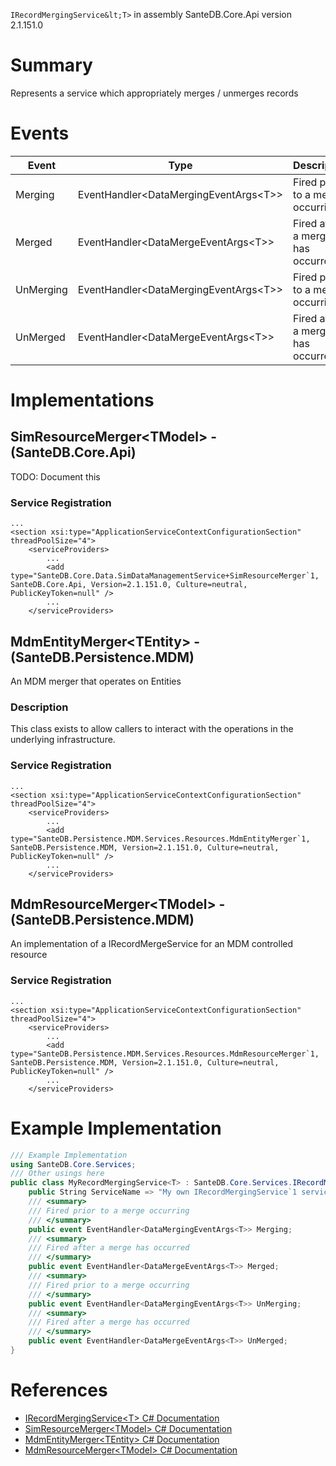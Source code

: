 `IRecordMergingService&lt;T>` in assembly SanteDB.Core.Api version 2.1.151.0

# Summary
Represents a service which appropriately merges / unmerges records

# Events

|Event|Type|Description|
|-|-|-|
|Merging|EventHandler&lt;DataMergingEventArgs&lt;T>>|Fired prior to a merge occurring|
|Merged|EventHandler&lt;DataMergeEventArgs&lt;T>>|Fired after a merge has occurred|
|UnMerging|EventHandler&lt;DataMergingEventArgs&lt;T>>|Fired prior to a merge occurring|
|UnMerged|EventHandler&lt;DataMergeEventArgs&lt;T>>|Fired after a merge has occurred|

# Implementations


## SimResourceMerger&lt;TModel> - (SanteDB.Core.Api)
TODO: Document this

### Service Registration
```markup
...
<section xsi:type="ApplicationServiceContextConfigurationSection" threadPoolSize="4">
	<serviceProviders>
		...
		<add type="SanteDB.Core.Data.SimDataManagementService+SimResourceMerger`1, SanteDB.Core.Api, Version=2.1.151.0, Culture=neutral, PublicKeyToken=null" />
		...
	</serviceProviders>
```

## MdmEntityMerger&lt;TEntity> - (SanteDB.Persistence.MDM)
An MDM merger that operates on Entities
### Description
This class exists to allow callers to interact with the operations in the underlying infrastructure.

### Service Registration
```markup
...
<section xsi:type="ApplicationServiceContextConfigurationSection" threadPoolSize="4">
	<serviceProviders>
		...
		<add type="SanteDB.Persistence.MDM.Services.Resources.MdmEntityMerger`1, SanteDB.Persistence.MDM, Version=2.1.151.0, Culture=neutral, PublicKeyToken=null" />
		...
	</serviceProviders>
```

## MdmResourceMerger&lt;TModel> - (SanteDB.Persistence.MDM)
An implementation of a IRecordMergeService for an MDM controlled resource

### Service Registration
```markup
...
<section xsi:type="ApplicationServiceContextConfigurationSection" threadPoolSize="4">
	<serviceProviders>
		...
		<add type="SanteDB.Persistence.MDM.Services.Resources.MdmResourceMerger`1, SanteDB.Persistence.MDM, Version=2.1.151.0, Culture=neutral, PublicKeyToken=null" />
		...
	</serviceProviders>
```
# Example Implementation
```csharp
/// Example Implementation
using SanteDB.Core.Services;
/// Other usings here
public class MyRecordMergingService<T> : SanteDB.Core.Services.IRecordMergingService<T> { 
	public String ServiceName => "My own IRecordMergingService`1 service";
	/// <summary>
	/// Fired prior to a merge occurring
	/// </summary>
	public event EventHandler<DataMergingEventArgs<T>> Merging;
	/// <summary>
	/// Fired after a merge has occurred
	/// </summary>
	public event EventHandler<DataMergeEventArgs<T>> Merged;
	/// <summary>
	/// Fired prior to a merge occurring
	/// </summary>
	public event EventHandler<DataMergingEventArgs<T>> UnMerging;
	/// <summary>
	/// Fired after a merge has occurred
	/// </summary>
	public event EventHandler<DataMergeEventArgs<T>> UnMerged;
}
```

# References

* [IRecordMergingService&lt;T> C# Documentation](http://santesuite.org/assets/doc/net/html/T_SanteDB_Core_Services_IRecordMergingService_1.htm)
* [SimResourceMerger&lt;TModel> C# Documentation](http://santesuite.org/assets/doc/net/html/T_SanteDB_Core_Data_SimDataManagementService+SimResourceMerger_1.htm)
* [MdmEntityMerger&lt;TEntity> C# Documentation](http://santesuite.org/assets/doc/net/html/T_SanteDB_Persistence_MDM_Services_Resources_MdmEntityMerger_1.htm)
* [MdmResourceMerger&lt;TModel> C# Documentation](http://santesuite.org/assets/doc/net/html/T_SanteDB_Persistence_MDM_Services_Resources_MdmResourceMerger_1.htm)
